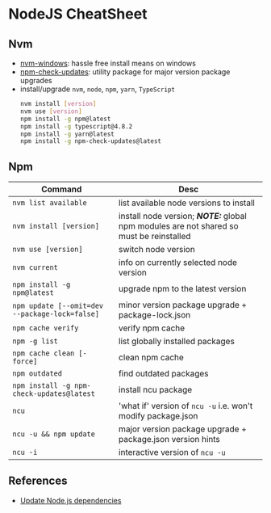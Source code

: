 # NodeJS CheatSheet

## Nvm

- [nvm-windows](https://github.com/coreybutler/nvm-windows): hassle free install means on windows
- [npm-check-updates](https://www.npmjs.com/package/npm-check-updates): utility package for major version package upgrades
- install/upgrade `nvm`, `node`, `npm`, `yarn`, `TypeScript`
  ```bash
  nvm install [version]
  nvm use [version]
  npm install -g npm@latest
  npm install -g typescript@4.8.2
  npm install -g yarn@latest
  npm install -g npm-check-updates@latest
  ```

## Npm

|Command|Desc|
|-------|----|
|`nvm list available`|list available node versions to install|
|`nvm install [version]`|install node version; **_NOTE:_** global npm modules are not shared so must be reinstalled|
|`nvm use [version]`|switch node version|
|`nvm current`|info on currently selected node version|
|`npm install -g npm@latest`|upgrade npm to the latest version|
|`npm update [--omit=dev --package-lock=false]`|minor version package upgrade + package-lock.json|
|`npm cache verify`|verify npm cache|
|`npm -g list`|list globally installed packages|
|`npm cache clean [-force]`|clean npm cache|
|`npm outdated`|find outdated packages|
|`npm install -g npm-check-updates@latest`|install ncu package|
|`ncu`|'what if' version of `ncu -u` i.e. won't modify package.json|
|`ncu -u && npm update`|major version package upgrade + package.json version hints|
|`ncu -i`|interactive version of `ncu -u`|

## References

- [Update Node.js dependencies](https://nodejs.dev/learn/update-all-the-nodejs-dependencies-to-their-latest-version)
